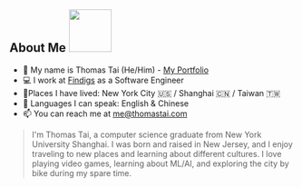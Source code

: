 
## About Me  <img src="https://media.tenor.com/WX8OXgN5VpMAAAAi/waving-wave-hello.gif" height="75">


- 👋 My name is Thomas Tai (He/Him) - [My Portfolio](https://thomastai.com)
- 💻 I work at [Findigs](https://findigs.com) as a Software Engineer
-  📍Places I have lived: New York City 🇺🇸 / Shanghai 🇨🇳 / Taiwan 🇹🇼
- 📣 Languages I can speak: English & Chinese
- 📫 You can reach me at [me@thomastai.com](mailto:me@thomastai.com)


> I'm Thomas Tai, a computer science graduate from New York University Shanghai. I was born and raised in New Jersey, and I enjoy traveling to new places and learning about different cultures. I love playing video games, learning about ML/AI, and exploring the city by bike during my spare time.
